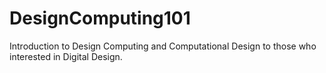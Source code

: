 # DesignComputing101
Introduction to Design Computing and Computational Design to those who interested in Digital Design.
